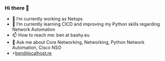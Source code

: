 ### Hi there 👋

<!--
**Bashy/Bashy** is a ✨ _special_ ✨ repository because its `README.md` (this file) appears on your GitHub profile.
-->

- 🔭 I’m currently working as Netops
- 🌱 I’m currently learning CICD and improving my Python skills regarding Network Automation
- 📫 How to reach me: ben at bashy.eu
- 💬 Ask me about Core Networking, Networking, Python Network Automation, Cisco NSO
- ⚡ben@localhost.re

<!-- 👯 I’m looking to collaborate on ... 
- 🤔 I’m looking for help with ...
- 😄 Pronouns: ...
- 💬 Ask me about Core Networking, Networking, Network Automation
- ⚡ Fun fact: ...
-->

